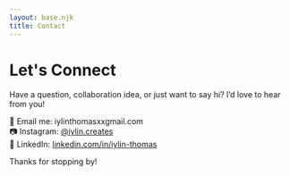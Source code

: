 ```yaml
---
layout: base.njk
title: Contact
---
```


# Let's Connect 

Have a question, collaboration idea, or just want to say hi? I’d love to hear from you!

📧 Email me: iylinthomasxxgmail.com  
📷 Instagram: [@iylin.creates](https://instagram.com/iylin.creates)  
💼 LinkedIn: [linkedin.com/in/iylin-thomas](https://linkedin.com/in/iylin-thomas)

Thanks for stopping by!
